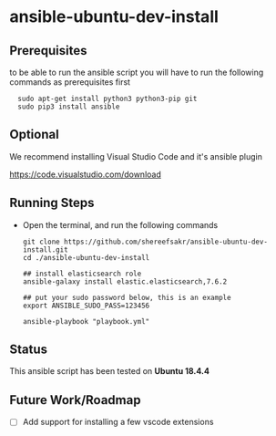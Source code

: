 # ansible-ubuntu-dev-install

## Prerequisites

to be able to run the ansible script you will have to run the following commands as prerequisites first

      sudo apt-get install python3 python3-pip git
      sudo pip3 install ansible


## Optional

We recommend installing Visual Studio Code and it's ansible plugin

https://code.visualstudio.com/download

## Running Steps
* Open the terminal, and run the following commands

      git clone https://github.com/shereefsakr/ansible-ubuntu-dev-install.git
      cd ./ansible-ubuntu-dev-install
      
      ## install elasticsearch role
      ansible-galaxy install elastic.elasticsearch,7.6.2
      
      ## put your sudo password below, this is an example
      export ANSIBLE_SUDO_PASS=123456

      ansible-playbook "playbook.yml"

## Status

This ansible script has been tested on **Ubuntu 18.4.4**


## Future Work/Roadmap

- [ ] Add support for installing a few vscode extensions
